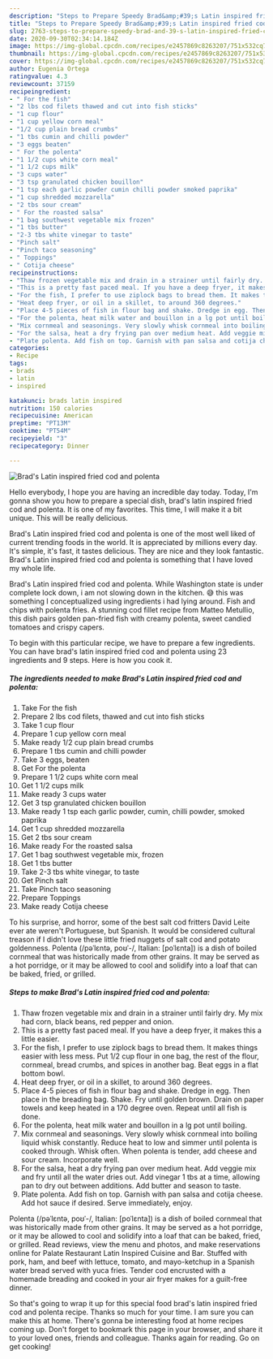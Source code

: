 ```yaml
---
description: "Steps to Prepare Speedy Brad&amp;#39;s Latin inspired fried cod and polenta"
title: "Steps to Prepare Speedy Brad&amp;#39;s Latin inspired fried cod and polenta"
slug: 2763-steps-to-prepare-speedy-brad-and-39-s-latin-inspired-fried-cod-and-polenta
date: 2020-09-30T02:34:14.184Z
image: https://img-global.cpcdn.com/recipes/e2457869c8263207/751x532cq70/brads-latin-inspired-fried-cod-and-polenta-recipe-main-photo.jpg
thumbnail: https://img-global.cpcdn.com/recipes/e2457869c8263207/751x532cq70/brads-latin-inspired-fried-cod-and-polenta-recipe-main-photo.jpg
cover: https://img-global.cpcdn.com/recipes/e2457869c8263207/751x532cq70/brads-latin-inspired-fried-cod-and-polenta-recipe-main-photo.jpg
author: Eugenia Ortega
ratingvalue: 4.3
reviewcount: 37159
recipeingredient:
- " For the fish"
- "2 lbs cod filets thawed and cut into fish sticks"
- "1 cup flour"
- "1 cup yellow corn meal"
- "1/2 cup plain bread crumbs"
- "1 tbs cumin and chilli powder"
- "3 eggs beaten"
- " For the polenta"
- "1 1/2 cups white corn meal"
- "1 1/2 cups milk"
- "3 cups water"
- "3 tsp granulated chicken bouillon"
- "1 tsp each garlic powder cumin chilli powder smoked paprika"
- "1 cup shredded mozzarella"
- "2 tbs sour cream"
- " For the roasted salsa"
- "1 bag southwest vegetable mix frozen"
- "1 tbs butter"
- "2-3 tbs white vinegar to taste"
- "Pinch salt"
- "Pinch taco seasoning"
- " Toppings"
- " Cotija cheese"
recipeinstructions:
- "Thaw frozen vegetable mix and drain in a strainer until fairly dry. My mix had corn, black beans, red pepper and onion."
- "This is a pretty fast paced meal. If you have a deep fryer, it makes this a little easier."
- "For the fish, I prefer to use ziplock bags to bread them. It makes things easier with less mess. Put 1/2 cup flour in one bag, the rest of the flour, cornmeal, bread crumbs, and spices in another bag. Beat eggs in a flat bottom bowl."
- "Heat deep fryer, or oil in a skillet, to around 360 degrees."
- "Place 4-5 pieces of fish in flour bag and shake. Dredge in egg. Then place in the breading bag. Shake. Fry until golden brown. Drain on paper towels and keep heated in a 170 degree oven. Repeat until all fish is done."
- "For the polenta, heat milk water and bouillon in a lg pot until boiling."
- "Mix cornmeal and seasonings. Very slowly whisk cornmeal into boiling liquid whisk constantly. Reduce heat to low and simmer until polenta is cooked through. Whisk often. When polenta is tender, add cheese and sour cream. Incorporate well."
- "For the salsa, heat a dry frying pan over medium heat. Add veggie mix and fry until all the water dries out. Add vinegar 1 tbs at a time, allowing pan to dry out between additions. Add butter and season to taste."
- "Plate polenta. Add fish on top. Garnish with pan salsa and cotija cheese. Add hot sauce if desired. Serve immediately, enjoy."
categories:
- Recipe
tags:
- brads
- latin
- inspired

katakunci: brads latin inspired 
nutrition: 150 calories
recipecuisine: American
preptime: "PT13M"
cooktime: "PT54M"
recipeyield: "3"
recipecategory: Dinner

---
```



![Brad&#39;s Latin inspired fried cod and polenta](https://img-global.cpcdn.com/recipes/e2457869c8263207/751x532cq70/brads-latin-inspired-fried-cod-and-polenta-recipe-main-photo.jpg)

Hello everybody, I hope you are having an incredible day today. Today, I'm gonna show you how to prepare a special dish, brad&#39;s latin inspired fried cod and polenta. It is one of my favorites. This time, I will make it a bit unique. This will be really delicious.

Brad&#39;s Latin inspired fried cod and polenta is one of the most well liked of current trending foods in the world. It is appreciated by millions every day. It's simple, it's fast, it tastes delicious. They are nice and they look fantastic. Brad&#39;s Latin inspired fried cod and polenta is something that I have loved my whole life.

Brad&#39;s Latin inspired fried cod and polenta. While Washington state is under complete lock down, i am not slowing down in the kitchen. 😅 this was something I conceptualized using ingredients i had lying around. Fish and chips with polenta fries. A stunning cod fillet recipe from Matteo Metullio, this dish pairs golden pan-fried fish with creamy polenta, sweet candied tomatoes and crispy capers.


To begin with this particular recipe, we have to prepare a few ingredients. You can have brad&#39;s latin inspired fried cod and polenta using 23 ingredients and 9 steps. Here is how you cook it.

<!--inarticleads1-->

##### The ingredients needed to make Brad&#39;s Latin inspired fried cod and polenta:

1. Take  For the fish
1. Prepare 2 lbs cod filets, thawed and cut into fish sticks
1. Take 1 cup flour
1. Prepare 1 cup yellow corn meal
1. Make ready 1/2 cup plain bread crumbs
1. Prepare 1 tbs cumin and chilli powder
1. Take 3 eggs, beaten
1. Get  For the polenta
1. Prepare 1 1/2 cups white corn meal
1. Get 1 1/2 cups milk
1. Make ready 3 cups water
1. Get 3 tsp granulated chicken bouillon
1. Make ready 1 tsp each garlic powder, cumin, chilli powder, smoked paprika
1. Get 1 cup shredded mozzarella
1. Get 2 tbs sour cream
1. Make ready  For the roasted salsa
1. Get 1 bag southwest vegetable mix, frozen
1. Get 1 tbs butter
1. Take 2-3 tbs white vinegar, to taste
1. Get Pinch salt
1. Take Pinch taco seasoning
1. Prepare  Toppings
1. Make ready  Cotija cheese


To his surprise, and horror, some of the best salt cod fritters David Leite ever ate weren&#39;t Portuguese, but Spanish. It would be considered cultural treason if I didn&#39;t love these little fried nuggets of salt cod and potato goldenness. Polenta (/pəˈlɛntə, poʊˈ-/, Italian: [poˈlɛnta]) is a dish of boiled cornmeal that was historically made from other grains. It may be served as a hot porridge, or it may be allowed to cool and solidify into a loaf that can be baked, fried, or grilled. 

<!--inarticleads2-->

##### Steps to make Brad&#39;s Latin inspired fried cod and polenta:

1. Thaw frozen vegetable mix and drain in a strainer until fairly dry. My mix had corn, black beans, red pepper and onion.
1. This is a pretty fast paced meal. If you have a deep fryer, it makes this a little easier.
1. For the fish, I prefer to use ziplock bags to bread them. It makes things easier with less mess. Put 1/2 cup flour in one bag, the rest of the flour, cornmeal, bread crumbs, and spices in another bag. Beat eggs in a flat bottom bowl.
1. Heat deep fryer, or oil in a skillet, to around 360 degrees.
1. Place 4-5 pieces of fish in flour bag and shake. Dredge in egg. Then place in the breading bag. Shake. Fry until golden brown. Drain on paper towels and keep heated in a 170 degree oven. Repeat until all fish is done.
1. For the polenta, heat milk water and bouillon in a lg pot until boiling.
1. Mix cornmeal and seasonings. Very slowly whisk cornmeal into boiling liquid whisk constantly. Reduce heat to low and simmer until polenta is cooked through. Whisk often. When polenta is tender, add cheese and sour cream. Incorporate well.
1. For the salsa, heat a dry frying pan over medium heat. Add veggie mix and fry until all the water dries out. Add vinegar 1 tbs at a time, allowing pan to dry out between additions. Add butter and season to taste.
1. Plate polenta. Add fish on top. Garnish with pan salsa and cotija cheese. Add hot sauce if desired. Serve immediately, enjoy.


Polenta (/pəˈlɛntə, poʊˈ-/, Italian: [poˈlɛnta]) is a dish of boiled cornmeal that was historically made from other grains. It may be served as a hot porridge, or it may be allowed to cool and solidify into a loaf that can be baked, fried, or grilled. Read reviews, view the menu and photos, and make reservations online for Palate Restaurant Latin Inspired Cuisine and Bar. Stuffed with pork, ham, and beef with lettuce, tomato, and mayo-ketchup in a Spanish water bread served with yuca fries. Tender cod encrusted with a homemade breading and cooked in your air fryer makes for a guilt-free dinner. 

So that's going to wrap it up for this special food brad&#39;s latin inspired fried cod and polenta recipe. Thanks so much for your time. I am sure you can make this at home. There's gonna be interesting food at home recipes coming up. Don't forget to bookmark this page in your browser, and share it to your loved ones, friends and colleague. Thanks again for reading. Go on get cooking!
